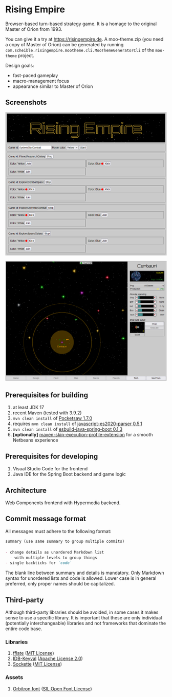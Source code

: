 # Rising Empire

Browser-based turn-based strategy game.
It is a homage to the original Master of Orion from 1993.

You can give it a try at https://risingempire.de.
A moo-theme.zip (you need a copy of Master of Orion) can be generated by running `com.scheible.risingempire.mootheme.cli.MooThemeGeneratorCli` of the `moo-theme` project.

Design goals:

- fast-paced gameplay
- macro-management focus
- appearance similar to Master of Orion

## Screenshots

![Game browser](game-browser.png "Game browser")

![Main page with Master of Orion theme](main-page.png "Main page with Master of Orion theme")

## Prerequisites for building

1. at least JDK 17
1. recent Maven (tested with 3.9.2)
1. `mvn clean install` of [Pocketsaw 1.7.0](https://github.com/janScheible/pocketsaw/tree/1.7.0)
1. requires `mvn clean install` of [javascript-es2020-parser 0.5.1](https://github.com/janScheible/javascript-es2020-parser/tree/0.5.1)
1. `mvn clean install` of [esbuild-java-spring-boot 0.1.3](https://github.com/janScheible/esbuild-java-spring-boot)
1. **[optionally]** [maven-skip-execution-profile-extension](https://github.com/janScheible/spring-boot-netbeans-getting-started/tree/master/skip-execution-profile/maven-skip-execution-profile-extension) for a smooth Netbeans experience

## Prerequisites for developing

1. Visual Studio Code for the frontend
1. Java IDE for the Spring Boot backend and game logic

## Architecture

Web Components frontend with Hypermedia backend.

## Commit message format

All messages must adhere to the following format:

```markdown
summary (use same summary to group multiple commits)

- change details as unordered Markdown list
  - with multiple levels to group things
- single backticks for `code`
```

The blank line between summary and details is mandatory.
Only Markdown syntax for unordered lists and code is allowed.
Lower case is in general preferred, only proper names should be capitalized.

## Third-party

Although third-party libraries should be avoided, in some cases it makes sense to use a specific library. It is important that these are only individual (potentially interchangeable) libraries and not frameworks that dominate the entire code base.

### Libraries

1. [fflate](https://github.com/101arrowz/fflate) ([MIT License](https://opensource.org/license/MIT/))
1. [IDB-Keyval](https://github.com/jakearchibald/idb-keyval) ([Apache License 2.0](https://opensource.org/license/apache-2-0/))
1. [Sockette](https://github.com/lukeed/sockette) ([MIT License](https://opensource.org/license/MIT/))

### Assets

1.  [Orbitron font](https://www.1001fonts.com/orbitron-font.html) ([SIL Open Font License](http://scripts.sil.org/OFL))
